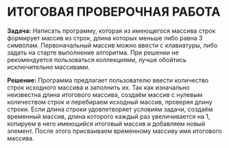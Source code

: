 # ИТОГОВАЯ ПРОВЕРОЧНАЯ РАБОТА

**Задача:** Написать программу, которая из имеющегося массива строк формирует массив из строк, длина которых меньше либо равна 3 символам. Первоначальный массив можно ввести с клавиатуры, либо задать на старте выполнение алгоритма. При решении не рекомендуется пользоваться коллекциями, лучше обойтись исключительно массивами.

**Решение:** Программа предлагает пользователю ввести количество строк исходного массива и заполнить их. Так как изначально неизвестна длина итогового массива, создаём массив с нулевым количеством строк и перебираем исходный массив, проверяя длину строки. Если длина строки удовлетворяет условиям задачи, создаём временный массив, длина которого каждый раз увеличивается на 1, копируем в него имеющийся итоговый массив и добавляем новый элемент. После этого присваиваем временному массиву имя итогового массива.